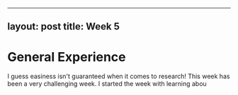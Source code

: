 ----
layout: post
title: Week 5
--- 
# General Experience 
I guess easiness isn't guaranteed when it comes to research! This week has been a very challenging week. I started the week with learning abou
